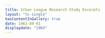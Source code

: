 ```yaml
---
title: Urban League Research Study Excerpts
layout: "tc-single"
hasContentInGallery: true
date: 1963-09-01
displaydate: "1963"
---
```


